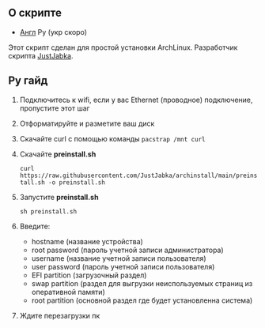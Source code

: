 ## О скрипте

- [Англ](README.md) Ру (укр скоро)

Этот скрипт сделан для простой установки ArchLinux. Разработчик скрипта [JustJabka](https://github.com/JustJabka).

## Ру гайд
1. Подключитесь к wifi, если у вас Ethernet (проводное) подключение, пропустите этот шаг
2. Отформатируйте и разметите ваш диск
3. Скачайте curl с помощью команды ```pacstrap /mnt curl```
4. Скачайте **preinstall.sh**

    ```curl https://raw.githubusercontent.com/JustJabka/archinstall/main/preinstall.sh -o preinstall.sh```

5. Запустите **preinstall.sh**

   ```sh preinstall.sh```

6. Введите:
    - hostname (название устройства)
    - root password (пароль учетной записи администратора)
    - username (название учетной записи пользователя)
    - user password (пароль учетной записи пользователя)
    - EFI partition (загрузочный раздел)
    - swap partition (раздел для выгрузки неиспользуемых страниц из оперативной памяти)
    - root partition (основной раздел где будет установленна система)

7. Ждите перезагрузки пк
